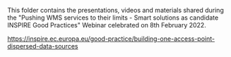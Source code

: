 This folder contains the presentations, videos and materials shared during the "Pushing WMS services to their limits - Smart solutions as candidate INSPIRE Good Practices" Webinar celebrated on 8th February 2022.

https://inspire.ec.europa.eu/good-practice/building-one-access-point-dispersed-data-sources
